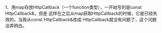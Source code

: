 1、用map存放HttpCallback（一个function类型），一开始写的是const HttpCallback&，但是
这样在之后从map获取HttpCallback的时候，它是已经失效的，当我从const HttpCallback&改成
HttpCallback就没有问题了，这个问题没弄明白。

